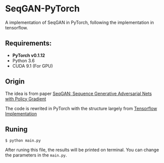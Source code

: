 # SeqGAN-PyTorch
A implementation of SeqGAN in PyTorch, following the implementation in tensorflow.


## Requirements: 
* **PyTorch v0.1.12**
* Python 3.6
* CUDA 9.1 (For GPU)

## Origin
The idea is from paper [SeqGAN: Sequence Generative Adversarial Nets with Policy Gradient](https://arxiv.org/pdf/1609.05473.pdf)

The code is rewrited in PyTorch with the structure largely from [Tensorflow Implementation](https://github.com/LantaoYu/SeqGAN)

## Runing
```
$ python main.py
```
After runing this file, the results will be printed on terminal. You can change the parameters in the ```main.py```.
